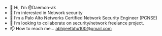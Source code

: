 - 👋 Hi, I’m @Daemon-ak
- 👀 I’m interested in Network security 
- 🌱 I’m a Palo Alto Networks Certified Network Security Engineer (PCNSE)
- 💞️ I’m looking to collaborate on security/network freelance project.
- 📫 How to reach me... abhijeetbhu100@gmail.com

<!---
Daemon-ak/Daemon-ak is a ✨ special ✨ repository because its `README.md` (this file) appears on your GitHub profile.
You can click the Preview link to take a look at your changes.
--->
